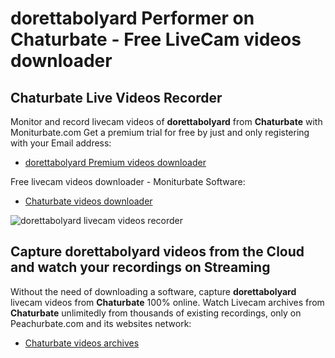 # dorettabolyard Performer on Chaturbate - Free LiveCam videos downloader

## Chaturbate Live Videos Recorder

Monitor and record livecam videos of **dorettabolyard** from **Chaturbate** with Moniturbate.com
Get a premium trial for free by just and only registering with your Email address:
* [dorettabolyard Premium videos downloader](https://moniturbate.com/request-demo-licence-key.html)

Free livecam videos downloader - Moniturbate Software:
* [Chaturbate videos downloader](https://moniturbate.com/moniturbate-download-software.html)

![dorettabolyard livecam videos recorder](https://peachurnet.com/templates/moniturbate-software.png)


## Capture dorettabolyard videos from the Cloud and watch your recordings on Streaming

Without the need of downloading a software, capture **dorettabolyard** livecam videos from **Chaturbate** 100% online.
Watch Livecam archives from **Chaturbate** unlimitedly from thousands of existing recordings, only on Peachurbate.com and its websites network:
* [Chaturbate videos archives](https://peachurnet.com/)